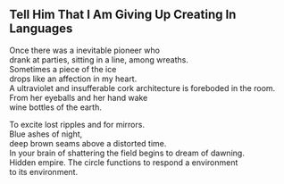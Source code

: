 Tell Him That I Am Giving Up Creating In Languages
--------------------------------------------------
Once there was a inevitable pioneer who  
drank at parties, sitting in a line, among wreaths.  
Sometimes a piece of the ice  
drops like an affection in my heart.  
A ultraviolet and insufferable cork architecture is foreboded in the room.  
From her eyeballs and her hand wake  
wine bottles of the earth.  
  
To excite lost ripples and for mirrors.  
Blue ashes of night,  
deep brown seams above a distorted time.  
In your brain of shattering the field begins to dream of dawning.  
Hidden empire. The circle functions to respond a environment  
to its environment.  
